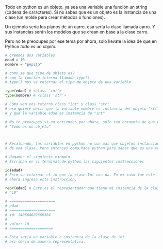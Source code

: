 Todo en python es un objeto, ya sea una variable una función un string (cadena de caracteres)\. 
Si no sabes que es un objeto es la instancia de una clase (un molde para crear métodos o funciones)\.

Un ejemplo sería los planos de un carro, esa sería la clase llamada carro\. 
Y sus instancias serán los modelos que se crean en base a la clase carro\.

Pero no te preocupes por ese tema por ahora, solo llevate la idea de que en Python *todo es un objeto.*


```python
# creemos dos variables
edad = 10
nombre = "pepito"

# como se que tipo de objeto es?
# con la funcion interna llamada type()
# type() nos va retornar el tipo de objeto de una variable

type(edad) # <class 'int'>
type(nombre) # <class 'str'>

# Como ven nos retorno class "int" y class "str"
# eso quiere decir que la variable nombre es instancia del objeto "str"
# y que la variable edad es instancia de "int"

# No te preocupes si no entiendes por ahora, solo ten encuenta de que en python 
# “Todo es un objeto”



# Recalcando, las variables en python no son mas que objetos instanciados
# de una clase. Pero entonces como hace python para saber que es una variable?

# Hagamos el siguiente ejemplo 
# Escriban en si terminal de python las siguientes instrucciones

id(edad) 
# Esto va retornar el id que la clase Int nos da. En mi caso fue este 140564029669384
# ahora ingresa esta instruccion.

repr(edad) # Este es el representador que tiene mi instancia de la clase int
# "10"

# =====================
# edad
# =====================
# id: 140564029669384
#
# valor: 10
# ====================

# Esta seria un variable o instancia de la clase de int
# asi seria de manera representativa.
```
